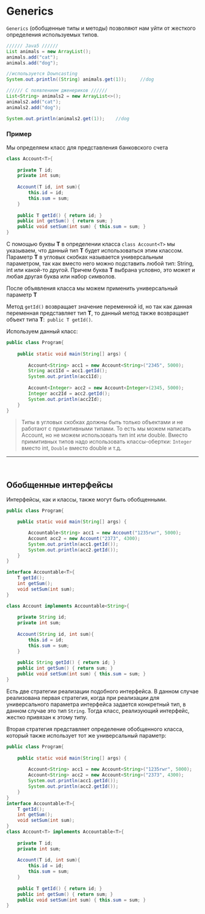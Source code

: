# Generics

`Generics` (обобщенные типы и методы) позволяют нам уйти от жесткого определения используемых типов.

```Java
////// Java5 //////
List animals = new ArrayList();
animals.add("cat");
animals.add("dog");

//используется Downcasting
System.out.println((String) animals.get(1));     //dog

////// С появлением дженериков //////
List<String> animals2 = new ArrayList<>();
animals2.add("cat");
animals2.add("dog");

System.out.println(animals2.get(1));    //dog

```

### Пример
Мы определяем класс для представления банковского счета

```Java
class Account<T>{
     
    private T id;
    private int sum;
     
    Account(T id, int sum){
        this.id = id;
        this.sum = sum;
    }
     
    public T getId() { return id; }
    public int getSum() { return sum; }
    public void setSum(int sum) { this.sum = sum; }
}
```

С помощью буквы **T** в определении класса `class Account<T>` мы указываем, что данный тип **T** будет использоваться этим классом. Параметр **T** в угловых скобках называется универсальным параметром, так как вместо него можно подставить любой тип: String, int или какой-то другой. Причем буква **T** выбрана условно, это может и любая другая буква или набор символов.

После объявления класса мы можем применить универсальный параметр **T**

Метод `getId()` возвращает значение переменной id, но так как данная переменная представляет тип **T**, то данный метод также возвращает объект типа **T**:` public T getId()`.

Используем данный класс:

```Java
public class Program{
      
    public static void main(String[] args) {
          
        Account<String> acc1 = new Account<String>("2345", 5000);
        String acc1Id = acc1.getId();
        System.out.println(acc1Id);
         
        Account<Integer> acc2 = new Account<Integer>(2345, 5000);
        Integer acc2Id = acc2.getId();
        System.out.println(acc2Id);
    }
}
```

> Типы в угловых скобках должны быть только объектами и не работают с примитивными типами. То есть мы можем написать Account<Integer>, но не можем использовать тип int или double. Вместо примитивных типов надо использовать классы-обертки: `Integer` вместо int, `Double` вместо double и т.д.
____
<br>

<a name="outinterface"></a>

## Обобщенные интерфейсы

Интерфейсы, как и классы, также могут быть обобщенными.

```Java
public class Program{

    public static void main(String[] args) {

        Accountable<String> acc1 = new Account("1235rwr", 5000);
        Account acc2 = new Account("2373", 4300);
        System.out.println(acc1.getId());
        System.out.println(acc2.getId());
    }
}

interface Accountable<T>{
    T getId();
    int getSum();
    void setSum(int sum);
}

class Account implements Accountable<String>{
     
    private String id;
    private int sum;
     
    Account(String id, int sum){
        this.id = id;
        this.sum = sum;
    }
     
    public String getId() { return id; }
    public int getSum() { return sum; }
    public void setSum(int sum) { this.sum = sum; }
}
```

Есть две стратегии реализации подобного интерфейса. В данном случае реализована первая стратегия, когда при реализации для универсального параметра интерфейса задается конкретный тип, в данном случае это тип `String`. Тогда класс, реализующий интерфейс, жестко привязан к этому типу.

Вторая стратегия представляет определение обобщенного класса, который также использует тот же универсальный параметр:

```Java
public class Program{
      
    public static void main(String[] args) {
          
        Account<String> acc1 = new Account<String>("1235rwr", 5000);
        Account<String> acc2 = new Account<String>("2373", 4300);
        System.out.println(acc1.getId());
        System.out.println(acc2.getId());
    }
}
interface Accountable<T>{
    T getId();
    int getSum();
    void setSum(int sum);
}
class Account<T> implements Accountable<T>{
     
    private T id;
    private int sum;
     
    Account(T id, int sum){
        this.id = id;
        this.sum = sum;
    }
     
    public T getId() { return id; }
    public int getSum() { return sum; }
    public void setSum(int sum) { this.sum = sum; }
}
```



